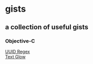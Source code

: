 # gists
## a collection of useful gists

### Objective-C
[UUID Regex](https://gist.github.com/jeffreyjackson/ab8a0e7b31d5a2727053)<br>
[Text Glow](https://gist.github.com/jeffreyjackson/c9fa7c83e5258d2e318b)
